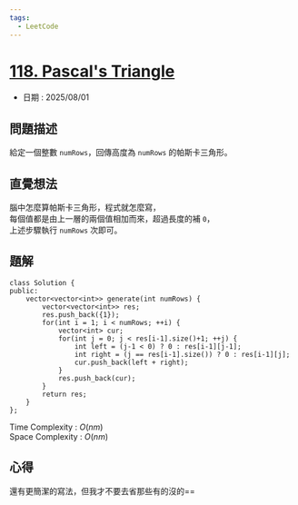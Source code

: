 ```yaml
---
tags:
  - LeetCode
---
```


# [118. Pascal's Triangle](https://leetcode.com/problems/pascals-triangle/description/)  

+ 日期 : 2025/08/01  

## 問題描述  

給定一個整數 `numRows`，回傳高度為 `numRows` 的帕斯卡三角形。  

## 直覺想法  

腦中怎麼算帕斯卡三角形，程式就怎麼寫，  
每個值都是由上一層的兩個值相加而來，超過長度的補 `0`，  
上述步驟執行 `numRows` 次即可。  

## 題解  

```cpp=
class Solution {
public:
    vector<vector<int>> generate(int numRows) {
        vector<vector<int>> res;
        res.push_back({1});
        for(int i = 1; i < numRows; ++i) {
            vector<int> cur;
            for(int j = 0; j < res[i-1].size()+1; ++j) {
                int left = (j-1 < 0) ? 0 : res[i-1][j-1];
                int right = (j == res[i-1].size()) ? 0 : res[i-1][j];
                cur.push_back(left + right);
            }
            res.push_back(cur);
        }
        return res;
    }
};
```

Time Complexity : $O(nm)$  
Space Complexity : $O(nm)$  

## 心得  

還有更簡潔的寫法，但我才不要去省那些有的沒的==  
